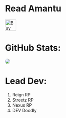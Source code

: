 # Read Amantu
<a href='https://ko-fi.com/I3I7AH194' target='_blank'><img height='36' style='border:0px;height:36px;' src='https://cdn.ko-fi.com/cdn/kofi3.png?v=3' border='0' alt='Buy Me a Coffee at ko-fi.com' /></a>
<br>
# GitHub Stats:
<a href="ko-fi.com/amantu" rel="nofollow"><img src='https://github-readme-stats.vercel.app/api?username=amantu-qbit&count_private=true&show_icons=true&theme=dark' style='border-radius:7px;'></a>

# Lead Dev:
1. Reign RP
2.  Streetz RP
3.  Nexus RP
4.  DEV Doodly

